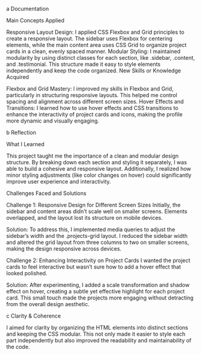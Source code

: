 a Documentation

Main Concepts Applied

Responsive Layout Design: I applied CSS Flexbox and Grid principles to create a responsive layout. The sidebar uses Flexbox for centering elements, while the main content area uses CSS Grid to organize project cards in a clean, evenly spaced manner.
Modular Styling: I maintained modularity by using distinct classes for each section, like .sidebar, .content, and .testimonial. This structure made it easy to style elements independently and keep the code organized.
New Skills or Knowledge Acquired

Flexbox and Grid Mastery: I improved my skills in Flexbox and Grid, particularly in structuring responsive layouts. This helped me control spacing and alignment across different screen sizes.
Hover Effects and Transitions: I learned how to use hover effects and CSS transitions to enhance the interactivity of project cards and icons, making the profile more dynamic and visually engaging.

b Reflection

What I Learned

This project taught me the importance of a clean and modular design structure. By breaking down each section and styling it separately, I was able to build a cohesive and responsive layout. Additionally, I realized how minor styling adjustments (like color changes on hover) could significantly improve user experience and interactivity.

Challenges Faced and Solutions

Challenge 1: Responsive Design for Different Screen Sizes
Initially, the sidebar and content areas didn’t scale well on smaller screens. Elements overlapped, and the layout lost its structure on mobile devices.

Solution: To address this, I implemented media queries to adjust the sidebar’s width and the .projects-grid layout. I reduced the sidebar width and altered the grid layout from three columns to two on smaller screens, making the design responsive across devices.

Challenge 2: Enhancing Interactivity on Project Cards
I wanted the project cards to feel interactive but wasn’t sure how to add a hover effect that looked polished.

Solution: After experimenting, I added a scale transformation and shadow effect on hover, creating a subtle yet effective highlight for each project card. This small touch made the projects more engaging without detracting from the overall design aesthetic.

c Clarity & Coherence

I aimed for clarity by organizing the HTML elements into distinct sections and keeping the CSS modular. This not only made it easier to style each part independently but also improved the readability and maintainability of the code.